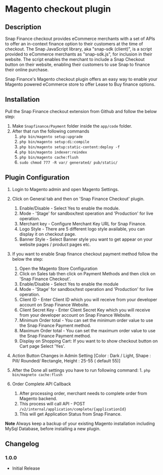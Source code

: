 # Magento checkout plugin

## Description

Snap Finance checkout provides eCommerce merchants with a set of APIs to offer an in-context finance option to their customers at the time of checkout.
The Snap JavaScript library, aka "snap-sdk (client)", is a script provided to eCommerce merchants as "snap-sdk.js", for inclusion in their website. The script enables the merchant to include a Snap Checkout button on their website, enabling their customers to use Snap to finance their online purchase.

Snap Finance's Magento checkout plugin offers an easy way to enable your Magento powered eCommerce store to offer Lease to Buy finance options.

## Installation

Pull the Snap Finance checkout extension from Github and follow the below step:

1.  Make `Snapfinance/Payment` folder inside the `app/code` folder.
2.  After that run the following commands
    1.  `php bin/magento setup:upgrade`
    2.  `php bin/magento setup:di:compile`
    3.  `php bin/magento setup:static-content:deploy -f`
    4.  `php bin/magento indexer:reindex`
    5.  `php bin/magento cache:flush`
    6.  `sudo chmod 777 -R var/ generated/ pub/static/`

## Plugin Configuration

1.  Login to Magento admin and open Magento Settings.
2.  Click on General tab and then on 'Snap Finance Checkout' plugin.
    1.  Enable/Disable - Select Yes to enable the module.
    2.  Mode - 'Stage' for sandbox/test operation and 'Production' for live operation.
    3.  Merchant key - Configure Merchant Key URL for Snap Finance.
    4.  Logo Style - There are 5 different logo style available, you can display it on checkout page.
    5.  Banner Style - Select Banner style you want to get appear on your website pages / product pages etc.
3.  If you want to enable Snap finance checkout payment method follow the below the step:
    1.  Open the Magento Store Configuration
    2.  Click on Sales tab then click on Payment Methods and then click on 'Snap Finance Checkout'.
    3.  Enable/Disable - Select Yes to enable the module
    4.  Mode - 'Stage' for sandbox/test operation and 'Production' for live operation.
    5.  Client ID - Enter Client ID which you will receive from your developer account on Snap Finance Website.
    6.  Client Secret Key - Enter Client Secret Key which you will receive from your developer account on Snap Finance Website.
    7.  Minimum Order total - You can set the minimum order value to use the Snap Finance Payment method.
    8.  Maximum Order total - You can set the maximum order value to use the Snap Finance Payment method.
    9.  Display on Shopping Cart: If you want to to show checkout button on Cart page Select 'Yes'.
   10. Action Button Changes in Admin Setting [Color : Dark / Light, Shape : Pill/ Rounded/ Rectangle, Height : 25-55 ( default 55)]

	

3.  After the Done all settings you have to run following command:
    	1. `php bin/magneto cache:flush`

4.  Order Complete API Callback

    1.  After processing order, merchant needs to complete order from Magento backend.
    2.  This process will call API - POST `/v2/internal/application/complete/{applicationId}`
    3.  This will get Application Status from Snap Finance.

**Note** Always keep a backup of your existing Magento installation including MySql Database, before installing a new plugin.

## Changelog

### 1.0.0

-   Initial Release
